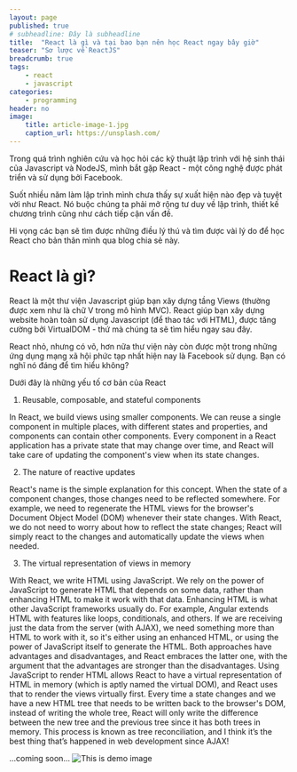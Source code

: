 ```yaml
---
layout: page
published: true
# subheadline: Đây là subheadline
title:  "React là gì và tại bao bạn nên học React ngay bây giờ"
teaser: "Sơ lược về ReactJS"
breadcrumb: true
tags:
    - react 
    - javascript
categories:
    - programming
header: no
image:
    title: article-image-1.jpg
    caption_url: https://unsplash.com/
---
```


Trong quá trình nghiên cứu và học hỏi các kỹ thuật lập trình với hệ sinh thái của Javascript và NodeJS, mình bắt gặp React - một công nghệ được phát triển và sử dụng bởi Facebook.

Suốt nhiều năm làm lập trình mình chưa thấy sự xuất hiện nào đẹp và tuyệt vời như React. Nó buộc chúng ta phải mở rộng tư duy về lập trình, thiết kế chương trình cũng như cách tiếp cận vấn đề.

Hi vọng các bạn sẽ tìm được những điều lý thú và tìm được vài lý do để học React cho bản thân mình qua blog chia sẻ này.

# React là gì?

React là một thư viện Javascript giúp bạn xây dựng tầng Views (thường được xem như là chữ V trong mô hình MVC). React giúp bạn xây dựng website hoàn toàn sử dụng Javascript (để thao tác với HTML), được tăng cường bởi VirtualDOM - thứ mà chúng ta sẽ tìm hiểu ngay sau đây.

React nhỏ, nhưng có võ, hơn nữa thư viện này còn được một trong những ứng dụng mạng xã hội phức tạp nhất hiện nay là Facebook sử dụng. Bạn có nghĩ nó đáng để tìm hiểu không?

Dưới đây là những yếu tố cơ bản của React

1. Reusable, composable, and stateful components

In React, we build views using smaller components. We can reuse a single component in multiple places, with different states and properties, and components can contain other components. Every component in a React application has a private state that may change over time, and React will take care of updating the component's view when its state changes.

2. The nature of reactive updates

React's name is the simple explanation for this concept. When the state of a component changes, those changes need to be reflected somewhere. For example, we need to regenerate the HTML views for the browser's Document Object Model (DOM) whenever their state changes. With React, we do not need to worry about how to reflect the state changes; React will simply react to the changes and automatically update the views when needed.

3.  The virtual representation of views in memory

With React, we write HTML using JavaScript. We rely on the power of JavaScript to generate HTML that depends on some data, rather than enhancing HTML to make it work with that data. Enhancing HTML is what other JavaScript frameworks usually do. For example, Angular extends HTML with features like loops, conditionals, and others.
If we are receiving just the data from the server (with AJAX), we need something more than HTML to work with it, so it's either using an enhanced HTML, or using the power of JavaScript itself to generate the HTML. Both approaches have advantages and disadvantages, and React embraces the latter one, with the argument that the advantages are stronger than the disadvantages.
Using JavaScript to render HTML allows React to have a virtual representation of HTML in memory (which is aptly named the virtual DOM), and React uses that to render the views virtually first. Every time a state changes and we have a new HTML tree that needs to be written back to the browser's DOM, instead of writing the whole tree, React will only write the difference between the new tree and the previous tree since it has both trees in memory. This process is known as tree reconciliation, and I think it’s the best thing that’s happened in web development since AJAX!

...coming soon...
![This is demo image]({{site.baseurl}}/images/homepage_typography.jpg)



[the-root-of-all-evil]: http://c2.com/cgi/wiki?PrematureOptimization
[law-of-demeter]: https://en.wikipedia.org/wiki/Law_of_Demeter
[refactor]: https://en.wikipedia.org/wiki/Code_refactoring
[generalization]: https://en.wikipedia.org/wiki/Generalization
[test-driven-development]: https://en.wikipedia.org/wiki/Test-driven_development
[software-rot]: https://en.wikipedia.org/wiki/Software_rot
[pragmatic-programmer]: https://pragprog.com/book/tpp/the-pragmatic-programmer
[DRY]: https://en.wikipedia.org/wiki/Don%27t_repeat_yourself